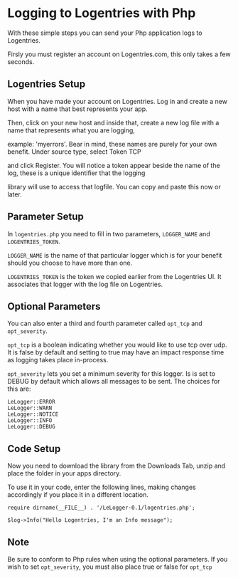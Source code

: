 Logging to Logentries with Php
=======================================

With these simple steps you can send your Php application logs to Logentries.

Firsly you must register an account on Logentries.com, this only takes a few seconds.

Logentries Setup
----------------

When you have made your account on Logentries. Log in and create a new host with a name that best represents your app.

Then, click on your new host and inside that, create a new log file with a name that represents what you are logging,

example:  'myerrors'. Bear in mind, these names are purely for your own benefit. Under source type, select Token TCP

and click Register. You will notice a token appear beside the name of the log, these is a unique identifier that the logging

library will use to access that logfile. You can copy and paste this now or later.

Parameter Setup
---------------
In `logentries.php` you need to fill in two parameters, `LOGGER_NAME` and `LOGENTRIES_TOKEN`.

`LOGGER_NAME` is the name of that particular logger which is for your benefit should you choose to have more than one.

`LOGENTRIES_TOKEN` is the token we copied earlier from the Logentries UI. It associates that logger with the log file on Logentries.


Optional Parameters
-------------------

You can also enter a third and fourth parameter called `opt_tcp` and `opt_severity`.

`opt_tcp` is a boolean indicating whether you would like to use tcp over udp. It is false by default and setting to true may have an impact response time as logging takes place in-process.

`opt_severity` lets you set a minimum severity for this logger. Is is set to DEBUG by default which allows all messages to be sent. The choices for this are:

	LeLogger::ERROR
	LeLogger::WARN
	LeLogger::NOTICE
	LeLogger::INFO
	LeLogger::DEBUG


Code Setup
----------

Now you need to download the library from the Downloads Tab, unzip and place the folder in your apps directory.

To use it in your code, enter the following lines, making changes accordingly if you place it in a different location.

	require dirname(__FILE__) . '/LeLogger-0.1/logentries.php';
	
	$log->Info("Hello Logentries, I'm an Info message");


Note
----

Be sure to conform to Php rules when using the optional parameters. If you wish to set `opt_severity`, you must also place true or false for `opt_tcp`

